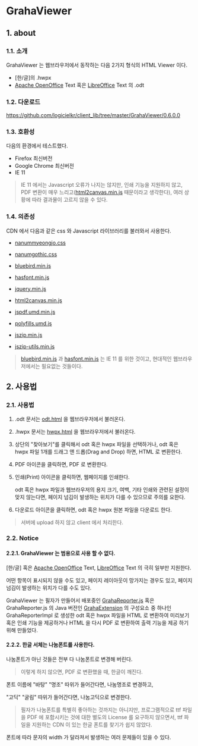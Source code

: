 # GrahaViewer

## 1. about

### 1.1. 소개 

GrahaViewer 는 웹브라우저에서 동작하는 다음 2가지 형식의 HTML Viewer 이다. 

- [한/글]의 .hwpx
- [Apache OpenOffice](https://www.openoffice.org/) Text 혹은 [LibreOffice](https://www.libreoffice.org/) Text 의 .odt

### 1.2. 다운로드

https://github.com/logicielkr/client_lib/tree/master/GrahaViewer/0.6.0.0

### 1.3. 호환성

다음의 환경에서 테스트했다.

- Firefox 최신버전
- Google Chrome 최신버전
- IE 11

> IE 11 에서는
> Javascript 오류가 나지는 않지만,
> 인쇄 기능을 지원하지 않고,
> PDF 변환이 매우 느리고([html2canvas.min.js](//cdn.jsdelivr.net/npm/html2canvas@1.4.1/dist/html2canvas.min.js) 때문이라고 생각한다),
> 여러 상황에 따라 결과물이 고르지 않을 수 있다.

### 1.4. 의존성

CDN 에서 다음과 같은 css 와 Javascript 라이브러리를 불러와서 사용한다.

- [nanummyeongjo.css](//cdn.jsdelivr.net/font-nanum/1.0/nanummyeongjo/nanummyeongjo.css)
- [nanumgothic.css](//cdn.jsdelivr.net/font-nanum/1.0/nanumgothic/nanumgothic.css)

- [bluebird.min.js](//cdn.jsdelivr.net/npm/bluebird@3.3.4/js/browser/bluebird.min.js)
- [hasfont.min.js](//cdn.jsdelivr.net/npm/has-font@1.0.2/hasfont.min.js)

- [jquery.min.js](//cdn.jsdelivr.net/npm/jquery@3.5.1/dist/jquery.min.js)

- [html2canvas.min.js](//cdn.jsdelivr.net/npm/html2canvas@1.4.1/dist/html2canvas.min.js)

- [jspdf.umd.min.js](//cdn.jsdelivr.net/npm/jspdf@2.5.2/dist/jspdf.umd.min.js)
- [polyfills.umd.js](//cdn.jsdelivr.net/npm/jspdf@2.5.2/dist/polyfills.umd.js)

- [jszip.min.js](//cdn.jsdelivr.net/npm/jszip@3.10.1/dist/jszip.min.js)
- [jszip-utils.min.js](//cdn.jsdelivr.net/npm/jszip-utils@0.1.0/dist/jszip-utils.min.js)

> [bluebird.min.js](//cdn.jsdelivr.net/npm/bluebird@3.3.4/js/browser/bluebird.min.js) 과
> [hasfont.min.js](//cdn.jsdelivr.net/npm/has-font@1.0.2/hasfont.min.js) 는 IE 11 를 위한 것이고,
> 현대적인 웹브라우저에서는 필요없는 것들이다.

## 2. 사용법

### 2.1. 사용법

1. .odt 문서는 [odt.html](//graha.kr/static-contents/client_lib/GrahaViewer/lastest/odt.html) 을 웹브라우저에서 불러온다.

2. .hwpx 문서는 [hwpx.html](//graha.kr/static-contents/client_lib/GrahaViewer/lastest/hwpx.html) 을 웹브라우저에서 불러온다.

2. 상단의 "찾아보기"를 클릭해서 odt 혹은 hwpx 파일을 선택하거나, odt 혹은 hwpx 파일 1개를 드래그 앤 드롭(Drag and Drop) 하면, HTML 로 변환한다.

3. PDF 아이콘을 클릭하면, PDF 로 변환한다.

4. 인쇄(Print) 아이콘을 클릭하면, 웹페이지를 인쇄한다.

	odt 혹은 hwpx 파일과 웹브라우저의 용지 크기, 여백, 기타 인쇄와 관련된 설정이 맞지 않는다면, 페이지 넘김이 발생하는 위치가 다를 수 있으므로 주의를 요한다.

5. 다운로드 아이콘을 클릭하면, odt 혹은 hwpx 원본 파일을 다운로드 한다.

> 서버에 upload 하지 않고 client 에서 처리한다.

### 2.2. Notice

#### 2.2.1. GrahaViewer 는 범용으로 사용 할 수 없다.

[한/글] 혹은 [Apache OpenOffice](https://www.openoffice.org/) Text, [LibreOffice](https://www.libreoffice.org/) Text 의 극히 일부만 지원한다.

어떤 항목이 표시되지 않을 수도 있고,
페이지 레이아웃이 망가지는 경우도 있고,
페이지 넘김이 발생하는 위치가 다를 수도 있다.

GrahaViewer 는 필자가 만들어서 배포중인 [GrahaReporter.js](https://github.com/logicielkr/client_lib/tree/master/reporter/0.6.0.0)
혹은 GrahaReporter.js 의
Java 버전인 [GrahaExtension](https://github.com/logicielkr/GrahaExtension) 의 구성요소 중 하나인 GrahaReporterImpl 로
생성한 odt 혹은 hwpx 파일을
HTML 로 변환하여 미리보기 혹은 인쇄 기능을 제공하거나
HTML 을 다시 PDF 로 변환하여 출력 기능을 제공 하기 위해 만들었다.

#### 2.2.2. 한글 서체는 나눔폰트를 사용한다.

나눔폰트가 아닌 것들은 전부 다 나눔폰트로 변경해 버린다.

> 이렇게 하지 않으면, PDF 로 변환했을 때, 한글이 깨진다.

폰트 이름에 "바탕" "명조" 따위가 들어간다면, 나눔명조로 변경하고,

"고딕" "굴림" 따위가 들어간다면, 나눔고딕으로 변경한다.

> 필자가 나눔폰트를 특별히 좋아하는 것까지는 아니지만,
> 프로그램적으로 ttf 파일을 PDF 에 포함시키는 것에 대한 별도의 License 를 요구하지 않으면서,
> ttf 파일을 지원하는 CDN 이 있는 한글 폰트를 찾기가 쉽지 않았다.

폰트에 따라 문자의 width 가 달라져서 발생하는 여러 문제들이 있을 수 있다.
